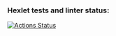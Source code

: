 ### Hexlet tests and linter status:
[![Actions Status](https://github.com/garret1213/frontend-project-44/workflows/hexlet-check/badge.svg)](https://github.com/garret1213/frontend-project-44/actions)